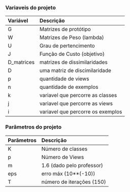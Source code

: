 ### Variaveis do projeto

 Variável   | Descrição
:-----------|:----------
 G          | Matrizes de protótipo
 W          | Matrizes de Peso (lambda)
 U          | Grau de pertencimento
 J          | Função de Custo (objetivo)
 D_matrices | matrizes de dissimilaridades
 D          | uma matriz de discimilaridade
 p          | quantidade de views
 n          | quantidade de exemplos
 k          | variavel que percorre as classes
 j          | variavel que percorre as views
 i          | variavel que percorre os exemplos



### Parâmetros do projeto

 Parâmetros | Descrição
:-----------|:----------
 K          | Número de classes
 p          | Número de Views
 m          | 1.6 (dado pelo professor)
 eps        | erro máx (10**(-10))
 T          | número de iterações (150)



